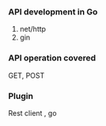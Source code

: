 ### API development in Go
1. net/http
2. gin 

### API operation covered 
GET, POST

### Plugin 
Rest client , go 

